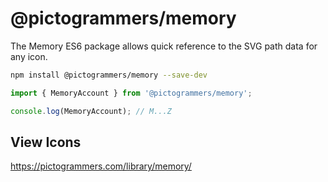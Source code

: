 # @pictogrammers/memory

The Memory ES6 package allows quick reference to the SVG path data for any icon.

```bash
npm install @pictogrammers/memory --save-dev
```

```ts
import { MemoryAccount } from '@pictogrammers/memory';

console.log(MemoryAccount); // M...Z
```

## View Icons

https://pictogrammers.com/library/memory/